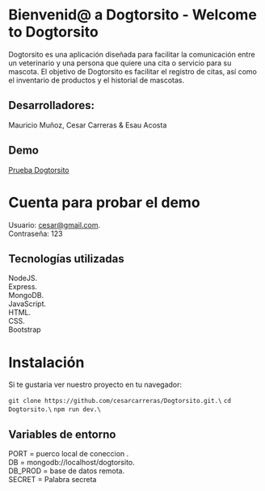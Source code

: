 # Bienvenid@ a Dogtorsito - Welcome to Dogtorsito

Dogtorsito es una aplicación diseñada para facilitar la comunicación entre un veterinario y una persona que quiere una cita o servicio para su mascota.
El objetivo de Dogtorsito es facilitar el registro de citas, así como el inventario de productos y el historial de mascotas.

## Desarrolladores:

Mauricio Muñoz, Cesar Carreras & Esau Acosta

## Demo

[Prueba Dogtorsito](https://dogtorsito.herokuapp.com/)


# Cuenta para probar el demo

Usuario: cesar@gmail.com.\
Contraseña: 123

## Tecnologías utilizadas
NodeJS.\
Express.\
MongoDB.\
JavaScript.\
HTML.\
CSS.\
Bootstrap
# Instalación
Si te gustaria ver nuestro proyecto en tu navegador:

`git clone https://github.com/cesarcarreras/Dogtorsito.git.\`
`cd Dogtorsito.\`
`npm run dev.\`


## Variables de entorno
PORT = puerco local de coneccion .\
DB = mongodb://localhost/dogtorsito.\
DB_PROD = base de datos remota.\
SECRET = Palabra secreta









